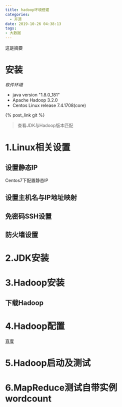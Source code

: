```yaml
---
title: hadoop环境搭建
categories:
  - 开源
date: 2019-10-26 04:38:13
tags:
- 大数据
---
```

这是摘要
<!-- more -->
# 安装
*软件环境*
* java version "1.8.0_181"
* Apache Hadoop 3.2.0
* Centos Linux release 7.4.1708(core)

{% post_link git %}

> 查看JDK与Hadoop版本匹配

# 1.Linux相关设置
## 设置静态IP
Centos7下配置静态IP
## 设置主机名与IP地址映射
## 免密码SSH设置
## 防火墙设置
# 2.JDK安装
# 3.Hadoop安装
## 下载Hadoop
# 4.Hadoop配置
[百度](docker "sdf")
# 5.Hadoop启动及测试
# 6.MapReduce测试自带实例wordcount